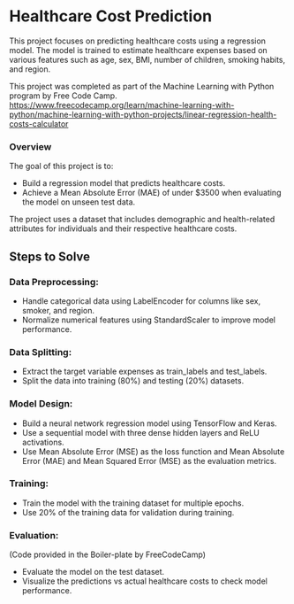 # Healthcare Cost Prediction 
This project focuses on predicting healthcare costs using a regression model. The model is trained to estimate healthcare expenses based on various features such as age, sex, BMI, number of children, smoking habits, and region.

This project was completed as part of the Machine Learning with Python program by Free Code Camp. 
 https://www.freecodecamp.org/learn/machine-learning-with-python/machine-learning-with-python-projects/linear-regression-health-costs-calculator

### **Overview**

The goal of this project is to:
- Build a regression model that predicts healthcare costs.
- Achieve a Mean Absolute Error (MAE) of under $3500 when evaluating the model on unseen test data.

The project uses a dataset that includes demographic and health-related attributes for individuals and their respective healthcare costs.

## **Steps to Solve**

### **Data Preprocessing:**

- Handle categorical data using LabelEncoder for columns like sex, smoker, and region.
- Normalize numerical features using StandardScaler to improve model performance.

### **Data Splitting:**

- Extract the target variable expenses as train_labels and test_labels.
- Split the data into training (80%) and testing (20%) datasets.

### **Model Design:**

- Build a neural network regression model using TensorFlow and Keras.
- Use a sequential model with three dense hidden layers and ReLU activations.
- Use Mean Absolute Error (MSE) as the loss function and Mean Absolute Error (MAE) and Mean Squared Error (MSE) as the evaluation metrics.

### **Training:**

- Train the model with the training dataset for multiple epochs.
- Use 20% of the training data for validation during training.

### **Evaluation:**
 (Code provided in the Boiler-plate by FreeCodeCamp) 
- Evaluate the model on the test dataset.
- Visualize the predictions vs actual healthcare costs to check model performance.
